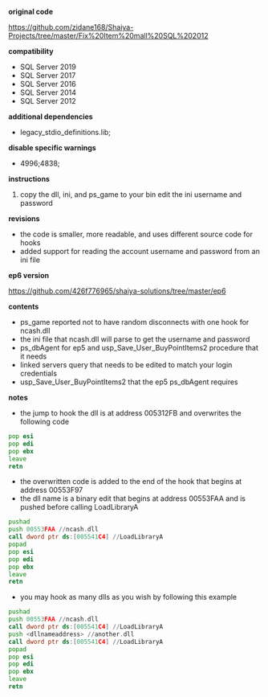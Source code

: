 **original code** 

https://github.com/zidane168/Shaiya-Projects/tree/master/Fix%20Item%20mall%20SQL%202012

**compatibility**

* SQL Server 2019
* SQL Server 2017
* SQL Server 2016
* SQL Server 2014
* SQL Server 2012

**additional dependencies**
* legacy_stdio_definitions.lib;

**disable specific warnings**
* 4996;4838;

**instructions**
1. copy the dll, ini, and ps_game to your bin edit the ini username and password

**revisions**
* the code is smaller, more readable, and uses different source code for hooks
* added support for reading the account username and password from an ini file

**ep6 version**

https://github.com/426f776965/shaiya-solutions/tree/master/ep6


**contents**
* ps_game reported not to have random disconnects with one hook for ncash.dll
* the ini file that ncash.dll will parse to get the username and password
* ps_dbAgent for ep5 and usp_Save_User_BuyPointItems2 procedure that it needs
* linked servers query that needs to be edited to match your login credentials
* usp_Save_User_BuyPointItems2 that the ep5 ps_dbAgent requires

**notes**
* the jump to hook the dll is at address 005312FB and overwrites the following code

```asm
pop esi
pop edi
pop ebx
leave
retn
```

* the overwritten code is added to the end of the hook that begins at address 00553F97
* the dll name is a binary edit that begins at address 00553FAA and is pushed before calling LoadLibraryA

```asm
pushad
push 00553FAA //ncash.dll
call dword ptr ds:[005541C4] //LoadLibraryA
popad
pop esi
pop edi
pop ebx
leave
retn
```

* you may hook as many dlls as you wish by following this example

```asm
pushad
push 00553FAA //ncash.dll
call dword ptr ds:[005541C4] //LoadLibraryA
push <dllnameaddress> //another.dll
call dword ptr ds:[005541C4] //LoadLibraryA
popad
pop esi
pop edi
pop ebx
leave
retn
```


